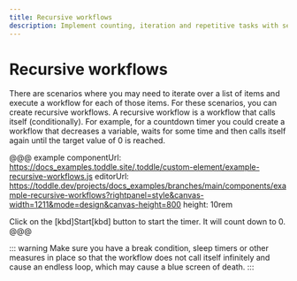 ```yaml
---
title: Recursive workflows
description: Implement counting, iteration and repetitive tasks with self-calling workflows that process arrays or count through values with break conditions.
---
```


# Recursive workflows

There are scenarios where you may need to iterate over a list of items and execute a workflow for each of those items. For these scenarios, you can create recursive workflows. A recursive workflow is a workflow that calls itself (conditionally). For example, for a countdown timer you could create a workflow that decreases a variable, waits for some time and then calls itself again until the target value of 0 is reached.

@@@ example
componentUrl: https://docs_examples.toddle.site/.toddle/custom-element/example-recursive-workflows.js
editorUrl: https://toddle.dev/projects/docs_examples/branches/main/components/example-recursive-workflows?rightpanel=style&canvas-width=1211&mode=design&canvas-height=800
height: 10rem

Click on the [kbd]Start[kbd] button to start the timer. It will count down to 0.
@@@

::: warning
Make sure you have a break condition, sleep timers or other measures in place so that the workflow does not call itself infinitely and cause an endless loop, which may cause a blue screen of death.
:::
